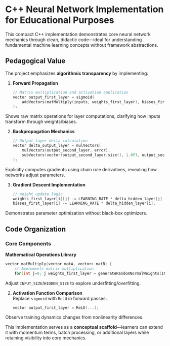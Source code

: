 # C++ Neural Network Implementation for Educational Purposes  

This compact C++ implementation demonstrates core neural network mechanics through clean, didactic code—ideal for understanding fundamental machine learning concepts without framework abstractions.  

## Pedagogical Value  

The project emphasizes **algorithmic transparency** by implementing:  

1. **Forward Propagation**  
   ```cpp  
   // Matrix multiplication and activation application  
   vector output_first_layer = sigmoid(  
       addVectors(matMultiply(inputs, weights_first_layer), biases_first_layer)  
   );  
   ```
 Shows raw matrix operations for layer computations, clarifying how inputs transform through weights/biases.  

2. **Backpropagation Mechanics**  
   ```cpp  
   // Output layer delta calculation  
   vector delta_output_layer = mulVectors(  
       mulVectors(output_second_layer, error),  
       subVectors(vector(output_second_layer.size(), 1.0f), output_second_layer)  
   );  
   ```
 Explicitly computes gradients using chain rule derivatives, revealing how networks adjust parameters.  

3. **Gradient Descent Implementation**  
   ```cpp  
   // Weight update logic  
   weights_first_layer[i][j] -= LEARNING_RATE * delta_hidden_layer[j] * inputs[i];  
   biases_first_layer[i] -= LEARNING_RATE * delta_hidden_layer[i];  
   ```
 Demonstrates parameter optimization without black-box optimizers.  

## Code Organization  

### Core Components  
**Mathematical Operations Library**  
```cpp  
vector matMultiply(vector matA, vector> matB) {  
    // Implements matrix multiplication  
    for(int j=0; j weights_first_layer = generateRandomNormalWeights(INPUT_SIZE, HIDDEN_SIZE);  
   ```
 Adjust `INPUT_SIZE`/`HIDDEN_SIZE` to explore underfitting/overfitting.  

2. **Activation Function Comparison**  
   Replace `sigmoid` with `ReLU` in forward passes:  
   ```cpp  
   vector output_first_layer = ReLU(...);  
   ```
 Observe training dynamics changes from nonlinearity differences.  

This implementation serves as a **conceptual scaffold**—learners can extend it with momentum terms, batch processing, or additional layers while retaining visibility into core mechanics.
